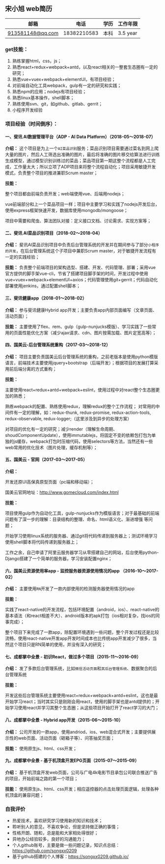 ## 宋小旭 web简历

| 邮箱             | 电话        | 学历 | 工作年限 |
| ---------------- | ----------- | ---- | -------- |
| 913581148@qq.com | 18382210583 | 本科 | 3.5 year |

### get技能：

1. 熟练掌握html，css，js；
2. 熟悉react+redux+webpack+antd，以及react相关的一整套生态圈有一定的研究；
3. 熟悉vue+vuex+webpack+elementUI，有项目经验；
4. 对前端自动化工具webpack，gulp有一定的研究和实践；
5. 熟悉npm的应用；nodejs有项目经验；
6. 熟悉linux基本操作，shell脚本；
7. 熟练使用svn、git，如github、gitlab、gerrit；
8. 小程序开发经验

### 项目经验（时间倒序）：

#### 一、斐讯 AI数据管理平台（ADP - AI Data Platform）（2018-05～2018-07）

**介绍：** 这个项目是为上一个`AI菜品识别`服务；菜品识别项目需要通过菜名到网上爬大量的图片，然后人工筛选出准确的图片，最后将准确的图片移交给算法进行训练生成模型，通过模型识别训练过的菜品；菜品项目第一期这整个流程都是人工完成，工作量太大；所以立项了ADP项目来将整个流程自动化；项目采用敏捷开发模式，负责整个项目的推进兼职Scrum master；

**技能：**

整个项目都由前端负责开发；web端使用vue、后端用nodejs；

vue前端部分和上一个菜品项目一样；项目中主要学习和实践了nodejs开发后台，使用express框架快速开发，数据库使用mongodb/mongoose；

项目中需要和爬虫、算法团队对接：定义接口文档、讨论需求、实现方案等；



#### 二、斐讯 AI菜品识别项目（2018-02～2018-04）

**介绍：** 斐讯AI菜品识别项目中负责后台管理系统的开发并在期间参与了部分`小程序的开发`，在后台管理系统这个子项目中兼职Scrum master，对于敏捷开发流程有一定的实践经验；

**技能：** 负责整个前端项目的架构选型、搭建、开发、代码管理、部署；采用vue官方提供的脚手架vue-cli，节省了搭建项目脚手架的时间，开发过程中使用vue+vuex+webpack+elementUI+axios；代码管理使用git+gerrit；代码自动化部署使用jenkins，通过配置shell脚本；



#### 三、斐讯健康app（2018-01～2018-02）

**介绍：** 参与斐讯健康Hybrid app开发；主要负责app内部页面编写（文章页面、活动页面）；

**技能：** 主要使用了flex、rem、gulp（gulp-nunjucks模版）、学习实践了一些常用的页面性能优化方案（减少ajax请求、cdn、图片按需加载、图片定宽高等）；



#### 四、国美云-后台管理系统重构（2017-03～2018-12）

**介绍：** 项目主要负责国美云后台管理系统的重构，之前老版本是使用python模版语言，前端技术主要使用jquery+bootstrap（后端开发）；根据项目的发展打算采用前后端分离的方式重构；

**技能：**

主要使用react+redux+antd+webpack+eslint，使用过程中对react整个生态圈更加的熟悉；

熟练webpack的配置、熟练使用redux，理解redux的整个工作流程； 对常用的中间件有一定的理解，如：redux-thunk, redux-promise, redux-action-tools,  redux-observable, redux-logger;（这里涉及到异步的处理方案）

对项目的优化有一定的研究；减少render（理解生命周期、shoudComponentUpdate），使用immutablejs，将固定不变的依赖包打包为单独的js缓存，webpack打包时压缩代码，使用selectors等方法，当然还有一些web常用的优化技术（图片处理，缓存机制等）； 



#### 五、国美云 - 官网（2017-03～2017-05）

**介绍：** 

开发还原UI高保真原型页面（pc端和移动端）；

国美云官网地址：http://www.gomecloud.com/index.html

**技能：**

项目使用gulp作为自动化工具，gulp-nunjucks作为模版语言；对于最基础的前端问题有了深一步的理解：目录结构的整理、命名、html语义化、渐进增强 等问题；

开始学习使用linux系统的服务器、通过git将代码传递到服务器上；测试环境学习使用shell脚本将代码传递到服务器上；

工作之余，自己申请了阿里云服务器学习从零搭建自己的网站，后台使用python-Django搭建了一个简单的服务器，学习安装配置nginx；



#### 六、国美云资源使用率app - 监控服务器资源使用情况的app （2016-10～2017-02）

**介绍：** 主要使用`RN`开发了一款内部使用的检测服务器使用情况的app 

**技能：**

实践了react-native的开发流程，包括环境配置（android，ios）、react-native的基本语法（和react相差不大）、android版本的apk打包（ios相对复杂，找ios的同事完成）；

整个项目下来完成了一款app，除配置环境遇到一些问题，整个开发过程还是比较流畅，使用react-native开发app开发时间成本也比传统app开发减少了很多，当然这个项目只是RN简单的使用，并没有深入的研究；



#### 七、成都掌中全景 - 初识React，做过多个项目（2015-11～2016-09）

**介绍：** 发了多款后台管理系统，比如`微信活动页面`和`其后台管理系统`、数据聚合的后台管理系统 

**技能：**

开发这些后台管理系统主要使用react+redux+webpack+antd+eslint，这也是最开始学习react；当时其实只是刚刚会用react，使用的脚手架也是antd提供的；开始学习使用react并学习其整个生态圈；从这些项目开始打开了react学习的大门；



#### 八、成都掌中全景 - Hybrid app开发（2015-06～2015-10）

**介绍：** 公司开发的一款app，使用andriod、ios、web混合式开发；主要提供展示性的web页面、活动页面（砸箱子等）、问答抽奖页面；

**技能：** 使用原生js、html、css开发；



#### 九、成都掌中全景 - 基于机顶盒开发EPG页面（2015-07～2015-09）

**介绍：** 基于机顶盒开发web页面，公司与广电4k电影节目承包公司联合推送广告的项目，开始前端之路的第一个项目；

**技能：** 使用原生js、html、css开发；相应遥控器的点击处理页面逻辑，处理各种机顶盒的兼容问题；



### 自我评价

- 热爱技术，喜欢研究学习使用新的知识和技术；
- 聆听别人的意见，不喜欢争论，但是坚持做正确的事情；
- 性格开朗、随和，总是能和大家相处得很好；
- 异地办公经验较多，良好的沟通能力；
- 个人github账号，主要是做一些问题记录，知识点总结：<https://github.com/songxx0209>
- 基于github搭建的个人博客：https://songxx0209.github.io/